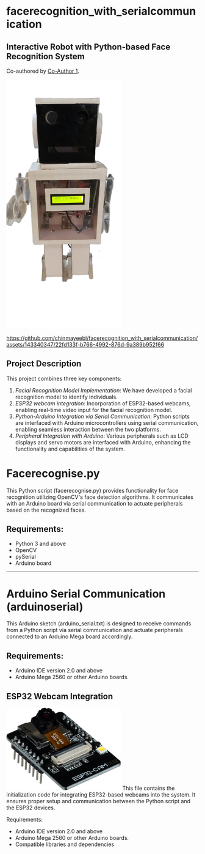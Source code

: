 # facerecognition_with_serialcommunication

## Interactive Robot with Python-based Face Recognition System

Co-authored by [Co-Author 1](https://github.com/rohitb-patil).

<img src="robo.png" alt="Image" width="300"/>

https://github.com/chinmayeebl/facerecognition_with_serialcommunication/assets/143340347/22fd133f-b766-4992-876d-9a389b952f66 

## Project Description

This project combines three key components: 
1. *Facial Recognition Model Implementation*: We have developed a facial recognition model to identify individuals.
2. *ESP32 webcam integration*: Incorporation of ESP32-based webcams, enabling real-time video input for the facial recognition model. 
3. *Python-Arduino Integration via Serial Communication*: Python scripts are interfaced with Arduino microcontrollers using serial communication, enabling seamless interaction between the two platforms.
4. *Peripheral Integration with Arduino*: Various peripherals such as LCD displays and servo motors are interfaced with Arduino, enhancing the functionality and capabilities of the system.


# Facerecognise.py

This Python script (facerecognise.py) provides functionality for face recognition utilizing OpenCV's face detection algorithms. It communicates with an Arduino board via serial communication to actuate peripherals based on the recognized faces.


## Requirements:
- Python 3 and above
- OpenCV
- pySerial
- Arduino board

---

# Arduino Serial Communication (arduinoserial)

This Arduino sketch (arduino_serial.txt) is designed to receive commands from a Python script via serial communication and actuate peripherals connected to an Arduino Mega board accordingly.


## Requirements:
- Arduino IDE  version 2.0 and above
- Arduino Mega 2560 or other Arduino boards.

## ESP32 Webcam Integration
<img src="SBC-ESP32-Cam_1.png" alt="Image" width="300"/>
This file contains the initialization code for integrating ESP32-based webcams into the system. It ensures proper setup and communication between the Python script and the ESP32 devices.

Requirements:
- Arduino IDE  version 2.0 and above
- Arduino Mega 2560 or other Arduino boards.
- Compatible libraries and dependencies
